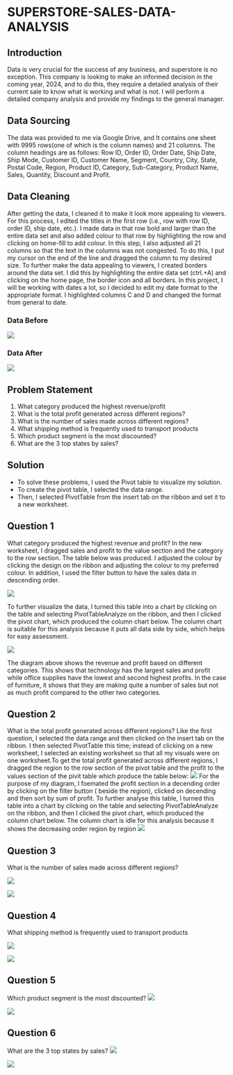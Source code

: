 # SUPERSTORE-SALES-DATA-ANALYSIS
## Introduction 
Data is very crucial for the success of any business, and superstore is no exception. This company is looking to make an informed decision in the coming year, 2024, and to do this, they require a detailed analysis of their current sale to know what is working and what is not. I will perform a detailed company analysis and provide my findings to the general manager. 
## Data Sourcing 
The data was provided to me via Google Drive, and It contains one sheet with 9995 rows(one of which is the column names) and 21 columns. The column headings are as follows: Row ID, Order ID, Order Date, Ship Date, Ship Mode, Customer ID, Customer Name, Segment, Country, City, State, Postal Code, Region, Product ID, Category, Sub-Category, Product Name, Sales, Quantity, Discount and Profit.

## Data Cleaning 
After getting the data,  I cleaned it to make it look more appealing to viewers. For this process, I edited the titles in the first row (i.e., row with row ID, order ID, ship date, etc.). I made data in that row bold and larger than the entire data set and also added colour to that row by highlighting the row and clicking on home-fill to add colour. In this step, I also adjusted all 21 columns so that the text in the columns was not congested. To do this, I put my cursor on the end of the line and dragged the column to my desired size. To further make the data appealing to viewers, I created borders around the data set. I did this by highlighting the entire data set (ctrl.+A) and clicking on the home page, the border icon and all borders. In this project, I will be working with dates a lot, so I decided to edit my date format to the appropriate format. I highlighted columns C and D  and changed the format from general to date.

### Data Before 
![](Initial_Data.jpg) 


### Data After
![](Edited_Data.jpg) 

## Problem Statement 
1. What category produced the highest revenue/profit 
2. What is the total profit generated across different regions? 
3. What is the number of sales made across different regions?
4. What shipping method is frequently used to transport products 
5. Which product segment is the most discounted? 
6. What are the 3 top states by sales? 

## Solution 
- To solve these problems, I used the Pivot table to visualize my solution.
- To create the pivot table, I selected the data range. 
- Then, I selected PivotTable from the insert tab on the ribbon and set it to a new worksheet.

## Question 1 
What category produced the highest revenue and profit? 
In the new worksheet, I dragged sales and profit to the value section and the category to the row section. The table below was produced. I adjusted the colour by clicking the design on the ribbon and adjusting the colour to my preferred colour. In addition, I used the filter button to have the sales data in descending order. 

![](Question1_Analysis.jpg) 

To further visualize the data, I turned this table into a chart by clicking on the table and selecting PivotTableAnalyze on the ribbon, and then I clicked the pivot chart, which produced the column chart below. The column chart is suitable for this analysis because it puts all data side by side, which helps for easy assessment. 

![](Question1_Visuals.jpg) 

The diagram above shows the revenue and profit based on different categories. This shows that technology has the largest sales and profit while office supplies have the lowest and second highest profits. In the case of furniture, it shows that they are making quite a number of sales but not as much profit compared to the other two categories.

## Question 2 
 What is the total profit generated across different regions? 
Like the first question, I selected the data range and then clicked on the insert tab on the ribbon. I then selected PivotTable this time; instead of clicking on a new worksheet, I selected an existing worksheet so that all my visuals were on one worksheet.To get the total profit generated across different regions, I dragged the region to the row section of the pivot table and the profit to the values section of the pivit table which produce the table below:
![](Question2_Analysis.jpg) 
For the purpose of my diagram, I foemated the profit section in a decending order by clicking on the filter button ( beside the region), clicked on decending and then sort by sum of profit. To further analyse this table, I turned this table into a chart by clicking on the table and selecting PivotTableAnalyze on the ribbon, and then I clicked the pivot chart, which produced the column chart below. The column chart is idle for this analysis because it shows the decreasing order region by region 
![](Question2_Visuals.jpg) 



 ## Question 3 
 What is the number of sales made across different regions?

  ![](Question3_Analysis.jpg) 


 ![](Question3_Visuals.jpg) 


 ## Question 4 
 What shipping method is frequently used to transport products 

  ![](Question4_Analysis.jpg) 


 ![](Question4_Visuals.jpg) 

 ## Question 5 
 Which product segment is the most discounted? 
  ![](Question5_Analysis.jpg) 


 ![](Question5_Visuals.jpg) 

 ## Question 6 

 What are the 3 top states by sales? 
  ![](Question6_Analysis.jpg) 


 ![](Question6_Visuals.jpg) 
 

